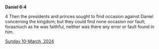 **Daniel 6:4**

4 Then the presidents and princes sought to find occasion against Daniel concerning the kingdom; but they could find none occasion nor fault; forasmuch as he was faithful, neither was there any error or fault found in him.

[Sunday 10-March, 2024](https://getbible.net/kjv/Daniel/6/4)
